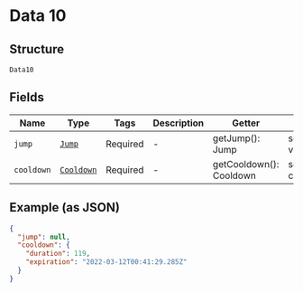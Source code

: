 
# Data 10

## Structure

`Data10`

## Fields

| Name | Type | Tags | Description | Getter | Setter |
|  --- | --- | --- | --- | --- | --- |
| `jump` | [`Jump`](../../doc/models/jump.md) | Required | - | getJump(): Jump | setJump(Jump jump): void |
| `cooldown` | [`Cooldown`](../../doc/models/cooldown.md) | Required | - | getCooldown(): Cooldown | setCooldown(Cooldown cooldown): void |

## Example (as JSON)

```json
{
  "jump": null,
  "cooldown": {
    "duration": 119,
    "expiration": "2022-03-12T00:41:29.285Z"
  }
}
```

